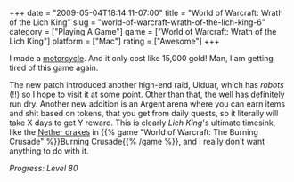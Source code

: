 +++
date = "2009-05-04T18:14:11-07:00"
title = "World of Warcraft: Wrath of the Lich King"
slug = "world-of-warcraft-wrath-of-the-lich-king-6"
category = ["Playing A Game"]
game = ["World of Warcraft: Wrath of the Lich King"]
platform = ["Mac"]
rating = ["Awesome"]
+++

I made a <a href="http://www.wowhead.com/?item=41508">motorcycle</a>.  And it only cost like 15,000 gold!  Man, I am getting tired of this game again.

The new patch introduced another high-end raid, Ulduar, which has <i>robots</i> (!!) so I hope to visit it at some point.  Other than that, the well has definitely run dry.  Another new addition is an Argent arena where you can earn items and shit based on tokens, that you get from daily quests, so it literally will take X days to get Y reward.  This is clearly <i>Lich King</i>'s ultimate timesink, like the <a href="http://www.wowwiki.com/Netherwing_dragonflight">Nether drakes</a> in {{% game "World of Warcraft: The Burning Crusade" %}}Burning Crusade{{% /game %}}, and I really don't want anything to do with it.

<i>Progress: Level 80</i>